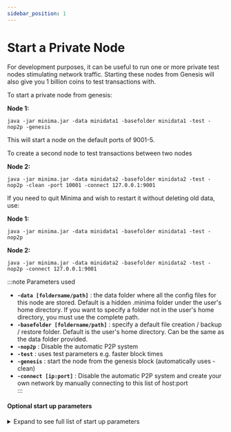 ```yaml
---
sidebar_position: 1
---
```


# Start a Private Node

For development purposes, it can be useful to run one or more private test nodes stimulating network traffic. Starting these nodes from Genesis will also give you 1 billion coins to test transactions with. 

To start a private node from genesis:

**Node 1:**

```
java -jar minima.jar -data minidata1 -basefolder minidata1 -test -nop2p -genesis
```

This will start a node on the default ports of 9001-5. 


To create a second node to test transactions between two nodes

**Node 2:**

```
java -jar minima.jar -data minidata2 -basefolder minidata2 -test -nop2p -clean -port 10001 -connect 127.0.0.1:9001
```

If you need to quit Minima and wish to restart it without deleting old data, use:

**Node 1:**

```
java -jar minima.jar -data minidata1 -basefolder minidata1 -test -nop2p
```
**Node 2:**
```
java -jar minima.jar -data minidata2 -basefolder minidata2 -test -nop2p -connect 127.0.0.1:9001
```
:::note Parameters used

- **`-data [foldername/path]`** : the data folder where all the config files for this node are stored. Default is a hidden .minima folder under the user's home directory. If you want to specify a folder not in the user's home directory, you must use the complete path.<br/>
- **`-basefolder [foldername/path]`** : specify a default file creation / backup / restore folder. Default is the user's home directory. Can be the same as the data folder provided.<br/>
- **`-nop2p`** : Disable the automatic P2P system<br/>
- **`-test`** : uses test parameters e.g. faster block times<br/>
- **`-genesis`** : start the node from the genesis block (automatically uses -clean)<br/>
- **`-connect [ip:port]`** : Disable the automatic P2P system and create your own network by manually connecting to this list of host:port<br/>
:::

#### Optional start up parameters

<details><summary>Expand to see full list of start up parameters</summary>

The following start up parameters can optionally be specified when starting your node. 

To add/remove parameters after a node has been started, you must `quit` the node and restart it, adding/removing the required parameters. 

`[]` square brackets indicate where an input is required, **the brackets should not be included.**

#### General
- `-clean` : CAREFUL! Clears existing data, starts a new fresh node. All coins will be lost.<br/>
- `-port [port]` : specify the initial port for Minima to use. Range used will be the specified port +4. Default is 9001-9005.<br/>
- `-host [ipaddress]` : specify the host IP<br/>
- `-dbpassword [yourdbpassword]` : Main Wallet / SQL AES password - MUST be specified on first launch. **CANNOT be changed later.** <br/>
- `-allowallip` : Allow all IPs for Maxima / Networking. Local IPs won't be allowed otherwise.<br/>
- `-archive` : Run an Archive node - store all archive data / the cascade to allow for resyncs from this node<br/>
- `-daemon` : Run in daemon mode with no stdin input (if running Minima as a background service)<br/>
- `-isclient` : Tells the P2P System that this node can't accept incoming connections<br/>
- `-server` : Use Server settings - this node can accept incoming connections<br/>
- `-desktop` : Use Desktop settings - this node can't accept incoming connections<br/>

#### Folders
- `-data [foldername/path]` : the data folder where all the config files for this node are stored. Default is a hidden .minima folder under the user's home directory. If you want to specify a folder not in the user's home directory, you must use the complete path. <br/>
- `-basefolder [foldername/path]` : specify a default file creation / backup / restore folder. Default is the user's home directory. Can be the same as the `data` folder provided.<br/>

#### MiniDapp System (mds)
- `-mdsenable` : enable the MiniDapp System (default port 9003)<br/>
- `-mdspassword [yourmdspassword]` : specify the mds login password <br/>
- `-mdsinit [foldername/path]` : specify a folder of miniDAPPs<br/>
- `-mdswrite [minidapp]` : give an initial miniDAPP WRITE access <br/>

#### RPC
- `-rpcenable` : enable remote procedure call<br/>
- `-rpcssl` : use Self Signed SSL cert to run RPC<br/>
- `-rpcpassword [yourrpcpassword]` : set Basic Auth password for RPC calls ( Use with SSL / stunnel ). Only secure if used with SSL.<br/>
- `-rpcclrf` : use CRLF at the end of the RPC headers (NodeJS)<br/>

#### Test nodes
- `-genesis` : start the node from the genesis block (automatically uses -clean)<br/>
- `-test` : uses test parameters e.g. faster block times<br/>
- `-connect [ip:port,ip:port]` : Disable the automatic P2P system and create your own network by manually connecting to this list of host:port<br/>
- `-nop2p` : Disable the automatic P2P system<br/>
- `-noconnect` : Stops the P2P system from connecting to other nodes until it has been connected to<br/>
- `-nosyncibd` : Do not sync IBD (for testing)<br/>

#### Mobile
- `-mobile` : Sets this device to a mobile device - used for metrics only<br/>
- `-limitbandwidth` : Limit the amount sent for archive sync<br/>
- `-noshutdownhook` : Do not use the shutdown hook (Android)<br/>

#### Debugging
- `-p2p-log-level-info` : Set the P2P log level to info<br/>
- `-p2p-log-level-debug` : Set the P2P log level to debug

#### Help
- `-showparams` : Show relevant startup params on launch<br/>
- `-help` : print help for the start up parameters

</details>